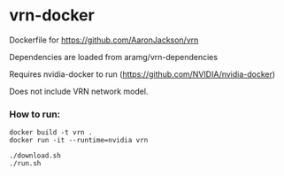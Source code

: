 # vrn-docker
Dockerfile for https://github.com/AaronJackson/vrn

Dependencies are loaded from aramg/vrn-dependencies

Requires nvidia-docker to run (https://github.com/NVIDIA/nvidia-docker)

Does not include VRN network model.

### How to run:

```shell
docker build -t vrn .
docker run -it --runtime=nvidia vrn

./download.sh
./run.sh
```